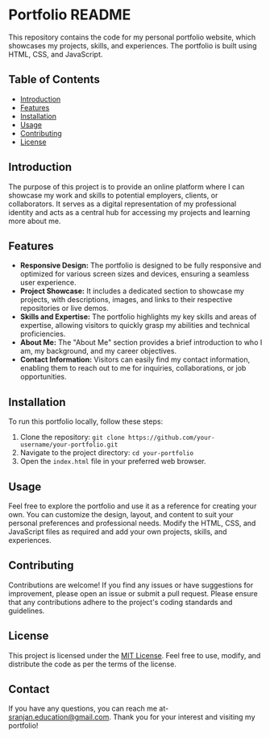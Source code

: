 # Portfolio README

This repository contains the code for my personal portfolio website, which showcases my projects, skills, and experiences. The portfolio is built using HTML, CSS, and JavaScript. 

## Table of Contents
- [Introduction](#introduction)
- [Features](#features)
- [Installation](#installation)
- [Usage](#usage)
- [Contributing](#contributing)
- [License](#license)

## Introduction
The purpose of this project is to provide an online platform where I can showcase my work and skills to potential employers, clients, or collaborators. It serves as a digital representation of my professional identity and acts as a central hub for accessing my projects and learning more about me.

## Features
- **Responsive Design:** The portfolio is designed to be fully responsive and optimized for various screen sizes and devices, ensuring a seamless user experience.
- **Project Showcase:** It includes a dedicated section to showcase my projects, with descriptions, images, and links to their respective repositories or live demos.
- **Skills and Expertise:** The portfolio highlights my key skills and areas of expertise, allowing visitors to quickly grasp my abilities and technical proficiencies.
- **About Me:** The "About Me" section provides a brief introduction to who I am, my background, and my career objectives.
- **Contact Information:** Visitors can easily find my contact information, enabling them to reach out to me for inquiries, collaborations, or job opportunities.

## Installation
To run this portfolio locally, follow these steps:
1. Clone the repository: `git clone https://github.com/your-username/your-portfolio.git`
2. Navigate to the project directory: `cd your-portfolio`
3. Open the `index.html` file in your preferred web browser.

## Usage
Feel free to explore the portfolio and use it as a reference for creating your own. You can customize the design, layout, and content to suit your personal preferences and professional needs. Modify the HTML, CSS, and JavaScript files as required and add your own projects, skills, and experiences.

## Contributing
Contributions are welcome! If you find any issues or have suggestions for improvement, please open an issue or submit a pull request. Please ensure that any contributions adhere to the project's coding standards and guidelines.

## License
This project is licensed under the [MIT License](LICENSE). Feel free to use, modify, and distribute the code as per the terms of the license.

## Contact
If you have any questions, you can reach me at- sranjan.education@gmail.com. Thank you for your interest and visiting my portfolio!
